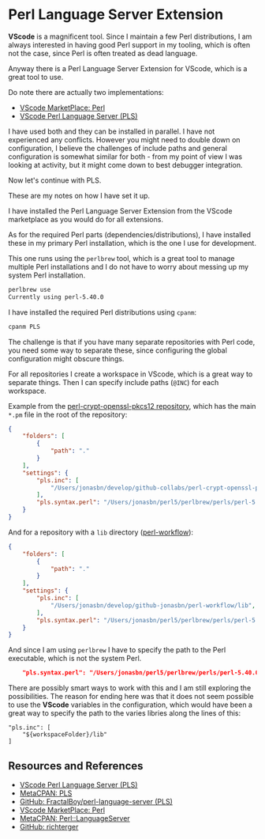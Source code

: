 # Perl Language Server Extension

**VScode** is a magnificent tool. Since I maintain a few Perl distributions, I am always interested in having good Perl support in my tooling, which is often not the case, since Perl is often treated as dead language.

Anyway there is a Perl Language Server Extension for VScode, which is a great tool to use.

Do note there are actually two implementations:

- [VScode MarketPlace: Perl][MARKETPERL]
- [VScode Perl Language Server (PLS)][MARKETPLS]

I have used both and they can be installed in parallel. I have not experienced any conflicts. However you might need to double down on configuration, I believe the challenges of include paths and general configuration is somewhat similar for both - from my point of view I was looking at activity, but it might come down to best debugger integration.

Now let's continue with PLS.

These are my notes on how I have set it up.

I have installed the Perl Language Server Extension from the VScode marketplace as you would do for all extensions.

As for the required Perl parts (dependencies/distributions), I have installed these in my primary Perl installation, which is the one I use for development.

This one runs using the `perlbrew` tool, which is a great tool to manage multiple Perl installations and I do not have to worry about messing up my system Perl installation.

```bash
perlbrew use
Currently using perl-5.40.0
```

I have installed the required Perl distributions using `cpanm`:

```bash
cpanm PLS
```

The challenge is that if you have many separate repositories with Perl code, you need some way to separate these, since configuring the global configuration might obscure things.

For all repositories I create a workspace in VScode, which is a great way to separate things. Then I can specify include paths (`@INC`) for each workspace.

Example from the [perl-crypt-openssl-pkcs12 repository](https://github.com/dsully/perl-crypt-openssl-pkcs12), which has the main `*.pm` file in the root of the repository:

```json
{
    "folders": [
        {
            "path": "."
        }
    ],
    "settings": {
        "pls.inc": [
            "/Users/jonasbn/develop/github-collabs/perl-crypt-openssl-pkcs12"
        ],
        "pls.syntax.perl": "/Users/jonasbn/perl5/perlbrew/perls/perl-5.40.0/bin/perl"
    }
}
```

And for a repository with a `lib` directory ([perl-workflow](https://github.com/perl-workflow/perl-workflow)):

```json
{
    "folders": [
        {
            "path": "."
        }
    ],
    "settings": {
        "pls.inc": [
            "/Users/jonasbn/develop/github-jonasbn/perl-workflow/lib",
        ],
        "pls.syntax.perl": "/Users/jonasbn/perl5/perlbrew/perls/perl-5.40.0/bin/perl"
    }
}
```

And since I am using `perlbrew` I have to specify the path to the Perl executable, which is not the system Perl.

```json
    "pls.syntax.perl": "/Users/jonasbn/perl5/perlbrew/perls/perl-5.40.0/bin/perl"
```

There are possibly smart ways to work with this and I am still exploring the possibilities. The reason for ending here was that it does not seem possible to use the **VScode** variables in the configuration, which would have been a great way to specify the path to the varies libries along the lines of this:

```
"pls.inc": [
    "${workspaceFolder}/lib"
]
```

## Resources and References

- [VScode Perl Language Server (PLS)][MARKETPLS]
- [MetaCPAN: PLS](https://metacpan.org/pod/PLS)
- [GitHub: FractalBoy/perl-language-server (PLS)](https://github.com/FractalBoy/perl-language-server)
- [VScode MarketPlace: Perl][MARKETPERL]
- [MetaCPAN: Perl::LanguageServer](https://metacpan.org/pod/Perl::LanguageServer)
- [GitHub: richterger](https://github.com/richterger/Perl-LanguageServer)

[MARKETPERL]: https://marketplace.visualstudio.com/items?itemName=richterger.perl-language-server
[MARKETPLS]: https://marketplace.visualstudio.com/items?itemName=FractalBoy.pls
